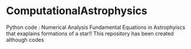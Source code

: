 # ComputationalAstrophysics
Python code : Numerical Analysis Fundamental  Equations in Astrophyiscs that exaplains formations of a star!!
This repository has been created  although codes 